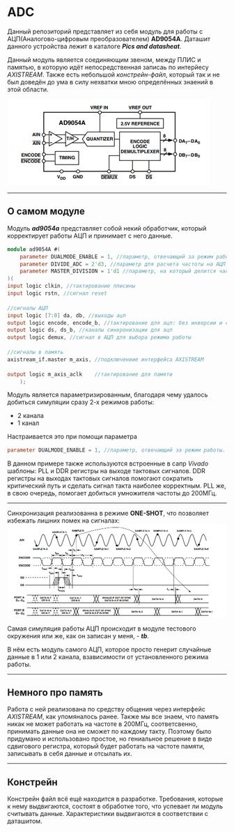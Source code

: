 # ADC

Данный репозиторий представляет из себя модуль для работы с АЦП(Аналогово-цифровым преобразователем) **AD9054A**. Даташит данного устройства лежит в каталоге ***Pics and datasheat***.

Данный модуль является соединяющим звеном, между ПЛИС и памятью, в которую идёт непосредственная записаь по интерйесу *AXISTREAM*. Также есть небольшой *констрейн-файл*, который так и не был доведён до ума в силу нехватки мною определённых знаений в этой области.

![adc](https://github.com/0TulipRose0/ADC/blob/main/Pics%20and%20datasheat/ADC-9054A.png)
___
## О  самом модуле
Модуль ***ad9054a*** представляет собой некий обработчик, который корректирует работы АЦП и принимает с него данные.

```Verilog
module ad9054A #(
    parameter DUALMODE_ENABLE = 1, //параметр, отвечающий за режим работы.
    parameter DIVIDE_ADC = 2'd3, //параметр для расчета частоты на АЦП
    parameter MASTER_DIVISION = 1'd1 //параметр, на который делится частота
)(
input logic clkin, //тактирование плисины
input logic rstn, //сигнал reset

//сигналы АЦП
input logic [7:0] da, db, //выходы ацп 
output logic encode, encode_b, //тактирование для ацп: без инверсии и с инверсией
output logic ds, ds_b, //каналы синхронизации для ацп
output logic demux, //сигнал в АЦП для выбора режима работы

//сигналы в память
axistream_if.master m_axis, //подключениие интерфейса AXISTREAM

output logic m_axis_aclk    //тактирование для памяти
    );
```

Модуль является параметризированным, благодаря чему удалось добиться симуляции сразу 2-х режимов работы:

+ 2 канала
+ 1 канал

Настраивается это при помощи параметра
```Verilog
parameter DUALMODE_ENABLE = 1, //параметр, отвечающий за режим работы.
```

В данном примере также используются встроенные в сапр *Vivado* шаблоны: PLL и DDR регистры на выходе тактовых сигналов. DDR регистры на выходах тактовых сигналов помогают сократить критический путь и сделать сигнал такта наиболее корректным. PLL же, в свою очередь, помогает добиться умножителя частоты до 200МГц. 

____

Синхронизация реализованна в режиме **ONE-SHOT**, что позволяет избежать лишних помех на сигналах:
![one-shot](https://github.com/0TulipRose0/ADC/blob/main/Pics%20and%20datasheat/one-shot.png)

Самая симуляция работы АЦП происходит в модуле тестового окружения или же, как он записан у меня, - ***tb***.

В нём есть модуль самого АЦП, которое просто генерит случайные данные в 1 или 2 канала, взависимости от установленного режима работы.
____
## Немного про память

Работа с ней реализована по средству общения через интерфейс *AXISTREAM*, как упомяналось ранее. Также мы все знаем, что память никак не может работать на частоте в 200МГц, соответсвенно, принимать данные она не сможет по каждому такту. Поэтому было придумано и использовано простое, но гениальное решение в виде сдвигового регистра, который будет работать на частоте памяти, записывать в себя данные и отсылать их.

___
## Констрейн

Констрейн файл всё ещё находится в разработке. Требования, которые к нему выдвигаются, состоят в обработке того, что успевает ли модуль считывать данные. Характеристики выдвигаются в соответствии с даташитом.

